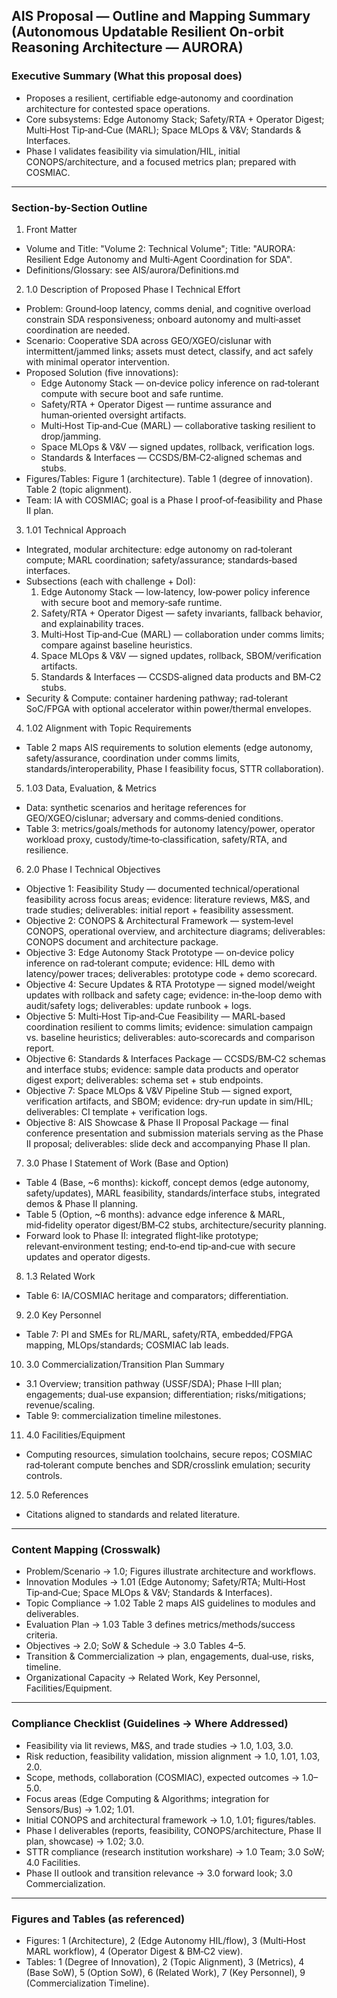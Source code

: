 ## AIS Proposal — Outline and Mapping Summary (Autonomous Updatable Resilient On-orbit Reasoning Architecture — AURORA)

### Executive Summary (What this proposal does)
- Proposes a resilient, certifiable edge‑autonomy and coordination architecture for contested space operations.
- Core subsystems: Edge Autonomy Stack; Safety/RTA + Operator Digest; Multi‑Host Tip‑and‑Cue (MARL); Space MLOps & V&V; Standards & Interfaces.
- Phase I validates feasibility via simulation/HIL, initial CONOPS/architecture, and a focused metrics plan; prepared with COSMIAC.

---

### Section-by-Section Outline
1) Front Matter
- Volume and Title: "Volume 2: Technical Volume"; Title: "AURORA: Resilient Edge Autonomy and Multi‑Agent Coordination for SDA".
- Definitions/Glossary: see AIS/aurora/Definitions.md

2) 1.0 Description of Proposed Phase I Technical Effort
- Problem: Ground‑loop latency, comms denial, and cognitive overload constrain SDA responsiveness; onboard autonomy and multi‑asset coordination are needed.
- Scenario: Cooperative SDA across GEO/XGEO/cislunar with intermittent/jammed links; assets must detect, classify, and act safely with minimal operator intervention.
- Proposed Solution (five innovations):
  - Edge Autonomy Stack — on‑device policy inference on rad‑tolerant compute with secure boot and safe runtime.
  - Safety/RTA + Operator Digest — runtime assurance and human‑oriented oversight artifacts.
  - Multi‑Host Tip‑and‑Cue (MARL) — collaborative tasking resilient to drop/jamming.
  - Space MLOps & V&V — signed updates, rollback, verification logs.
  - Standards & Interfaces — CCSDS/BM‑C2‑aligned schemas and stubs.
- Figures/Tables: Figure 1 (architecture). Table 1 (degree of innovation). Table 2 (topic alignment).
- Team: IA with COSMIAC; goal is a Phase I proof‑of‑feasibility and Phase II plan.

3) 1.01 Technical Approach
- Integrated, modular architecture: edge autonomy on rad‑tolerant compute; MARL coordination; safety/assurance; standards‑based interfaces.
- Subsections (each with challenge + DoI):
  1. Edge Autonomy Stack — low‑latency, low‑power policy inference with secure boot and memory‑safe runtime.
  2. Safety/RTA + Operator Digest — safety invariants, fallback behavior, and explainability traces.
  3. Multi‑Host Tip‑and‑Cue (MARL) — collaboration under comms limits; compare against baseline heuristics.
  4. Space MLOps & V&V — signed updates, rollback, SBOM/verification artifacts.
  5. Standards & Interfaces — CCSDS‑aligned data products and BM‑C2 stubs.
- Security & Compute: container hardening pathway; rad‑tolerant SoC/FPGA with optional accelerator within power/thermal envelopes.

4) 1.02 Alignment with Topic Requirements
- Table 2 maps AIS requirements to solution elements (edge autonomy, safety/assurance, coordination under comms limits, standards/interoperability, Phase I feasibility focus, STTR collaboration).

5) 1.03 Data, Evaluation, & Metrics
- Data: synthetic scenarios and heritage references for GEO/XGEO/cislunar; adversary and comms‑denied conditions.
- Table 3: metrics/goals/methods for autonomy latency/power, operator workload proxy, custody/time‑to‑classification, safety/RTA, and resilience.

6) 2.0 Phase I Technical Objectives
- Objective 1: Feasibility Study — documented technical/operational feasibility across focus areas; evidence: literature reviews, M&S, and trade studies; deliverables: initial report + feasibility assessment.
- Objective 2: CONOPS & Architectural Framework — system‑level CONOPS, operational overview, and architecture diagrams; deliverables: CONOPS document and architecture package.
- Objective 3: Edge Autonomy Stack Prototype — on‑device policy inference on rad‑tolerant compute; evidence: HIL demo with latency/power traces; deliverables: prototype code + demo scorecard.
- Objective 4: Secure Updates & RTA Prototype — signed model/weight updates with rollback and safety cage; evidence: in‑the‑loop demo with audit/safety logs; deliverables: update runbook + logs.
- Objective 5: Multi‑Host Tip‑and‑Cue Feasibility — MARL‑based coordination resilient to comms limits; evidence: simulation campaign vs. baseline heuristics; deliverables: auto‑scorecards and comparison report.
- Objective 6: Standards & Interfaces Package — CCSDS/BM‑C2 schemas and interface stubs; evidence: sample data products and operator digest export; deliverables: schema set + stub endpoints.
- Objective 7: Space MLOps & V&V Pipeline Stub — signed export, verification artifacts, and SBOM; evidence: dry‑run update in sim/HIL; deliverables: CI template + verification logs.
- Objective 8: AIS Showcase & Phase II Proposal Package — final conference presentation and submission materials serving as the Phase II proposal; deliverables: slide deck and accompanying Phase II plan.

7) 3.0 Phase I Statement of Work (Base and Option)
- Table 4 (Base, ~6 months): kickoff, concept demos (edge autonomy, safety/updates), MARL feasibility, standards/interface stubs, integrated demos & Phase II planning.
- Table 5 (Option, ~6 months): advance edge inference & MARL, mid‑fidelity operator digest/BM‑C2 stubs, architecture/security planning.
- Forward look to Phase II: integrated flight‑like prototype; relevant‑environment testing; end‑to‑end tip‑and‑cue with secure updates and operator digests.

8) 1.3 Related Work
- Table 6: IA/COSMIAC heritage and comparators; differentiation.

9) 2.0 Key Personnel
- Table 7: PI and SMEs for RL/MARL, safety/RTA, embedded/FPGA mapping, MLOps/standards; COSMIAC lab leads.

10) 3.0 Commercialization/Transition Plan Summary
- 3.1 Overview; transition pathway (USSF/SDA); Phase I–III plan; engagements; dual‑use expansion; differentiation; risks/mitigations; revenue/scaling.
- Table 9: commercialization timeline milestones.

11) 4.0 Facilities/Equipment
- Computing resources, simulation toolchains, secure repos; COSMIAC rad‑tolerant compute benches and SDR/crosslink emulation; security controls.

12) 5.0 References
- Citations aligned to standards and related literature.

---

### Content Mapping (Crosswalk)
- Problem/Scenario → 1.0; Figures illustrate architecture and workflows.
- Innovation Modules → 1.01 (Edge Autonomy; Safety/RTA; Multi‑Host Tip‑and‑Cue; Space MLOps & V&V; Standards & Interfaces).
- Topic Compliance → 1.02 Table 2 maps AIS guidelines to modules and deliverables.
- Evaluation Plan → 1.03 Table 3 defines metrics/methods/success criteria.
- Objectives → 2.0; SoW & Schedule → 3.0 Tables 4–5.
- Transition & Commercialization → plan, engagements, dual‑use, risks, timeline.
- Organizational Capacity → Related Work, Key Personnel, Facilities/Equipment.

---

### Compliance Checklist (Guidelines → Where Addressed)
- Feasibility via lit reviews, M&S, and trade studies → 1.0, 1.03, 3.0.
- Risk reduction, feasibility validation, mission alignment → 1.0, 1.01, 1.03, 2.0.
- Scope, methods, collaboration (COSMIAC), expected outcomes → 1.0–5.0.
- Focus areas (Edge Computing & Algorithms; integration for Sensors/Bus) → 1.02; 1.01.
- Initial CONOPS and architectural framework → 1.0, 1.01; figures/tables.
- Phase I deliverables (reports, feasibility, CONOPS/architecture, Phase II plan, showcase) → 1.02; 3.0.
- STTR compliance (research institution workshare) → 1.0 Team; 3.0 SoW; 4.0 Facilities.
- Phase II outlook and transition relevance → 3.0 forward look; 3.0 Commercialization.

---

### Figures and Tables (as referenced)
- Figures: 1 (Architecture), 2 (Edge Autonomy HIL/flow), 3 (Multi‑Host MARL workflow), 4 (Operator Digest & BM‑C2 view).
- Tables: 1 (Degree of Innovation), 2 (Topic Alignment), 3 (Metrics), 4 (Base SoW), 5 (Option SoW), 6 (Related Work), 7 (Key Personnel), 9 (Commercialization Timeline).
